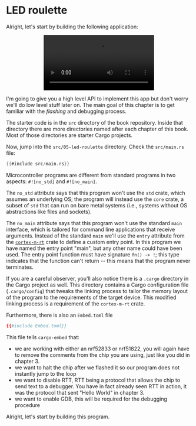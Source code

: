 # LED roulette

Alright, let's start by building the following application:

<p align="center">
<video src="../assets/roulette_fast.mp4" loop autoplay>
</p>

I'm going to give you a high level API to implement this app but don't worry we'll do low level
stuff later on. The main goal of this chapter is to get familiar with the *flashing* and debugging
process.

The starter code is in the `src` directory of the book repository. Inside that directory there are more
directories named after each chapter of this book. Most of those directories are starter Cargo
projects.

Now, jump into the `src/05-led-roulette` directory. Check the `src/main.rs` file:

``` rust
{{#include src/main.rs}}
```

Microcontroller programs are different from standard programs in two aspects: `#![no_std]` and
`#![no_main]`.

The `no_std` attribute says that this program won't use the `std` crate, which assumes an underlying
OS; the program will instead use the `core` crate, a subset of `std` that can run on bare metal
systems (i.e., systems without OS abstractions like files and sockets).

The `no_main` attribute says that this program won't use the standard `main` interface, which is
tailored for command line applications that receive arguments. Instead of the standard `main` we'll
use the `entry` attribute from the [`cortex-m-rt`] crate to define a custom entry point. In this
program we have named the entry point "main", but any other name could have been used. The entry
point function must have signature `fn() -> !`; this type indicates that the function can't return
-- this means that the program never terminates.

[`cortex-m-rt`]: https://crates.io/crates/cortex-m-rt

If you are a careful observer, you'll also notice there is a `.cargo` directory in the Cargo project
as well. This directory contains a Cargo configuration file (`.cargo/config`) that tweaks the
linking process to tailor the memory layout of the program to the requirements of the target device.
This modified linking process is a requirement of the `cortex-m-rt` crate.

Furthermore, there is also an `Embed.toml` file

```toml
{{#include Embed.toml}}
```

This file tells `cargo-embed` that:

* we are working with either an nrf52833 or nrf51822, you will again have to remove the comments from the
  chip you are using, just like you did in chapter 3.
* we want to halt the chip after we flashed it so our program does not instantly jump to the loop
* we want to disable RTT, RTT being a protocol that allows the chip to send text to a debugger.
  You have in fact already seen RTT in action, it was the protocol that sent "Hello World" in chapter 3.
* we want to enable GDB, this will be required for the debugging procedure

Alright, let's start by building this program.
